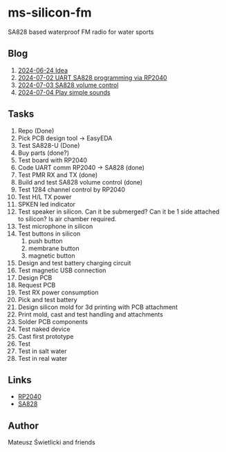 # ms-silicon-fm

SA828 based waterproof FM radio for water sports

## Blog

1. [2024-06-24 Idea](./blog/20240624-Idea.md)
2. [2024-07-02 UART SA828 programming via RP2040](./blog/20249702-UART.md)
3. [2024-07-03 SA828 volume control](./blog/20249703-Volume.md)
4. [2024-07-04 Play simple sounds](./blog/20249704-Beeps.md)

## Tasks

1. Repo (Done)
2. Pick PCB design tool -> EasyEDA
3. Test SA828-U (Done)
4. Buy parts (done?)
5. Test board with RP2040
6. Code UART comm RP2040 -> SA828 (done)
7. Test PMR RX and TX (done)
8. Build and test SA828 volume control (done)
9. Test 1284 channel control by RP2040
10. Test H/L TX power
11. SPKEN led indicator
12. Test speaker in silicon. Can it be submerged? Can it be 1 side attached to silicon? Is air chamber required.
13. Test microphone in silicon
14. Test buttons in silicon
    1.  push button
    2.  membrane button
    3.  magnetic button
15. Design and test battery charging circuit
16. Test magnetic USB connection 
17. Design PCB
18. Request PCB
19. Test RX power consumption
20. Pick and test battery
21. Design silicon mold for 3d printing with PCB attachment
22. Print mold, cast and test handling and attachments
23. Solder PCB components
24. Test naked device
25. Cast first prototype
26. Test
27. Test in salt water
28. Test in real water

## Links

- [RP2040](https://www.waveshare.com/wiki/RP2040-Zero)
- [SA828](https://www.nicerf.com/walkie-talkie-module/walkie-talkie-module-sa828.html)

## Author

Mateusz Świetlicki and friends
